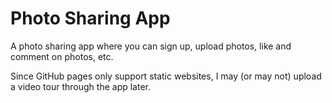 # Photo Sharing App
A photo sharing app where you can sign up, upload photos, like and comment on photos, etc.

Since GitHub pages only support static websites, I may (or may not) upload a video tour through the app later.